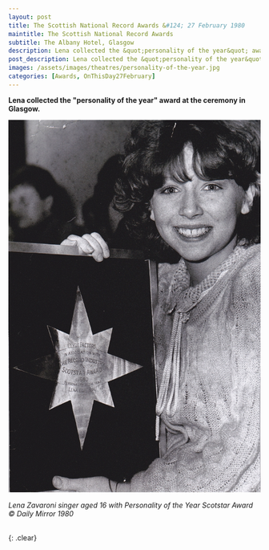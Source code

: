 ```yaml
---
layout: post
title: The Scottish National Record Awards &#124; 27 February 1980
maintitle: The Scottish National Record Awards
subtitle: The Albany Hotel, Glasgow
description: Lena collected the &quot;personality of the year&quot; award at The Albany Hotel, Glasgow.
post_description: Lena collected the &quot;personality of the year&quot; award at The Albany Hotel, Glasgow.
images: /assets/images/theatres/personality-of-the-year.jpg
categories: [Awards, OnThisDay27February]
---
```


<strong>Lena collected the &quot;personality of the year&quot; award at the ceremony in Glasgow.</strong>

![](/assets/images/theatres/personality-of-the-year.jpg)

<cite>Lena Zavaroni singer aged 16 with Personality of the Year Scotstar Award &copy; Daily Mirror 1980</cite>

<br />{: .clear}

